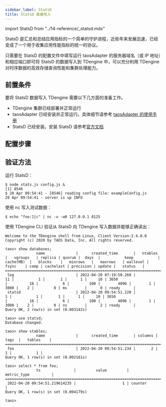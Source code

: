 ```yaml
---
sidebar_label: StatsD
title: StatsD 直接写入
---
```


import StatsD from "../14-reference/_statsd.mdx"

StatsD 是汇总和总结应用指标的一个简单的守护进程，近些年来发展迅速，已经变成了一个用于收集应用性能指标的统一的协议。

只需要在 StatsD 的配置文件中填写运行 taosAdapter 的服务器域名（或 IP 地址）和相应端口即可将 StatsD 的数据写入到 TDengine 中，可以充分利用 TDengine 对时序数据的高效存储查询性能和集群处理能力。

## 前置条件

要将 StatsD 数据写入 TDengine 需要以下几方面的准备工作。
- TDengine 集群已经部署并正常运行
- taosAdapter 已经安装并正常运行。具体细节请参考 [taosAdapter 的使用手册](/reference/taosadapter)
- StatsD 已经安装。安装 StatsD 请参考[官方文档](https://github.com/statsd/statsd)

## 配置步骤
<StatsD />

## 验证方法

运行 StatsD：

```
$ node stats.js config.js &
[1] 8546
$ 20 Apr 09:54:41 - [8546] reading config file: exampleConfig.js
20 Apr 09:54:41 - server is up INFO
```

使用 nc 写入测试数据：

```
$ echo "foo:1|c" | nc -u -w0 127.0.0.1 8125
```

使用 TDengine CLI 验证从 StatsD 向 TDengine 写入数据并能够正确读出：

```
Welcome to the TDengine shell from Linux, Client Version:2.4.0.0
Copyright (c) 2020 by TAOS Data, Inc. All rights reserved.

taos> show databases;
              name              |      created_time       |   ntables   |   vgroups   | replica | quorum |  days  |           keep           |  cache(MB)  |   blocks    |   minrows   |   maxrows   | wallevel |    fsync    | comp | cachelast | precision | update |   status   |
====================================================================================================================================================================================================================================================================================
 log                            | 2022-04-20 07:19:50.260 |          11 |           1 |       1 |      1 |     10 | 3650                     |          16 |           6 |         100 |        4096 |        1 |        3000 |    2 |         0 | ms        |      0 | ready      |
 statsd                         | 2022-04-20 09:54:51.220 |           1 |           1 |       1 |      1 |     10 | 3650                     |          16 |           6 |         100 |        4096 |        1 |        3000 |    2 |         0 | ns        |      2 | ready      |
Query OK, 2 row(s) in set (0.003142s)

taos> use statsd;
Database changed.

taos> show stables;
              name              |      created_time       | columns |  tags  |   tables    |
============================================================================================
 foo                            | 2022-04-20 09:54:51.234 |       2 |      1 |           1 |
Query OK, 1 row(s) in set (0.002161s)

taos> select * from foo;
              ts               |         value         |         metric_type          |
=======================================================================================
 2022-04-20 09:54:51.219614235 |                     1 | counter                      |
Query OK, 1 row(s) in set (0.004179s)

taos>
```

